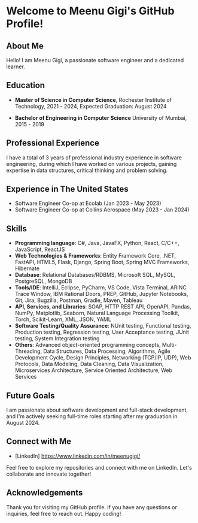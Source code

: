 
# Welcome to Meenu Gigi's GitHub Profile!

## About Me

Hello! I am Meenu Gigi, a passionate software engineer and a dedicated learner. 

## Education

- **Master of Science in Computer Science**, 
  Rochester Institute of Technology, 2021 - 2024, 
  Expected Graduation: August 2024

- **Bachelor of Engineering in Computer Science**
  University of Mumbai, 2015 - 2019

## Professional Experience

I have a total of 3 years of professional industry experience in software engineering, during which I have worked on various projects, gaining expertise in data structures, critical thinking and problem solving. 

## Experience in The United States
- Software Engineer Co-op at Ecolab (Jan 2023 - May 2023)
- Software Engineer Co-op at Collins Aerospace (May 2023 - Jan 2024)


## Skills

- **Programming language**: C#, Java, JavaFX, Python, React, C/C++, JavaScript, ReactJS
- **Web Technologies & Frameworks**: Entity Framework Core, .NET, FastAPI, HTML5, Flask, Django, Spring Boot, Spring MVC Frameworks, Hibernate
- **Database**: Relational Databases/RDBMS, Microsoft SQL, MySQL, PostgreSQL, MongoDB
- **Tools/IDE**: IntelliJ, Eclipse, PyCharm, VS Code, Vista Terminal, ARINC Trace Window, IBM Rational Doors, PREP, GitHub, Jupyter Notebooks, Git, Jira, Bugzilla, Postman, Gradle, Maven, Tableau
- **API, Services, and Libraries**: SOAP, HTTP REST API, OpenAPI, Pandas, NumPy, Matplotlib, Seaborn, Natural Language Processing Toolkit, Torch, Scikit-Learn, XML, JSON, YAML
- **Software Testing/Quality Assurance**: NUnit testing, Functional testing, Production testing, Regression testing, User Acceptance testing, JUnit testing, System Integration testing
- **Others**: Advanced object-oriented programming concepts, Multi-Threading, Data Structures, Data Processing, Algorithms, Agile Development Cycle, Design Principles, Networking (TCP/IP, UDP), Web Protocols, Data Modeling, Data Cleaning, Data Visualization, Microservices Architecture, Service Oriented Architecture, Web Services



## Future Goals
I am passionate about software development and full-stack development, and I'm actively seeking full-time roles starting after my graduation in August 2024.


## Connect with Me

- [LinkedIn] https://www.linkedin.com/in/meenugigi/

Feel free to explore my repositories and connect with me on LinkedIn. Let's collaborate and innovate together!

## Acknowledgements

Thank you for visiting my GitHub profile. If you have any questions or inquiries, feel free to reach out. Happy coding!

